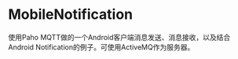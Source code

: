 # MobileNotification
使用Paho MQTT做的一个Android客户端消息发送、消息接收，以及结合Android Notification的例子。可使用ActiveMQ作为服务器。
